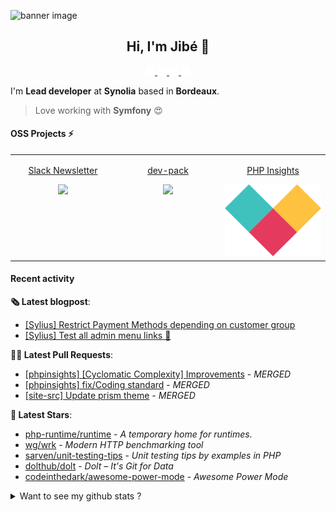 ![banner image](https://images.unsplash.com/photo-1616877340448-572b0968dffd?crop=entropy&amp;cs=tinysrgb&amp;fit=crop&amp;fm=jpg&amp;h=300&amp;ixid=MnwxfDB8MXxyYW5kb218fHx8fHx8fHwxNjE2OTk4NzU1&amp;ixlib=rb-1.2.1&amp;q=80&amp;utm_campaign=api-credit&amp;utm_medium=referral&amp;utm_source=unsplash_source&amp;w=854)

<h2 align="center">Hi, I'm Jibé 👋</h2>

<p align="center">
<a href="https://jibébarth.fr" title="Personal website"><img alt="rss" width="15px" src="https://raw.githubusercontent.com/Jibbarth/jibbarth.github.io/master/img/fa/rss-solid-100.svg" />
</a>
<a href="https://twitter.com/jibbarth" title="Twitter"><img alt="twitter" width="15px" src="https://raw.githubusercontent.com/Jibbarth/jibbarth.github.io/master/img/fa/twitter-brands-100.svg" />
</a>
<a href="https://linkedin.com/in/jibé-b-772884a3" title="Linkedin"><img alt="linkedin" width="15px" src="https://raw.githubusercontent.com/Jibbarth/jibbarth.github.io/master/img/fa/linkedin-brands-100.svg" />
</a>
<a href="https://connect.symfony.com/profile/jibbarth" title="Symfony"><img alt="symfony" width="15px" src="https://raw.githubusercontent.com/Jibbarth/jibbarth.github.io/master/img/fa/symfony-brands-100.svg" />
</a>
</p>

I'm **Lead developer** at **Synolia** based in **Bordeaux**.

> Love working with **Symfony** 😍

#### OSS Projects ⚡

<table>
  <tbody>
    <tr valign="top">
      <td width="33.333333333333%" align="center">
          <a href="https://github.com/Jibbarth/slacknewsletter">
            <p>Slack Newsletter</p>
            <img src="https://images.unsplash.com/photo-1607971422532-73f9d45d7a47?crop=entropy&amp;cs=tinysrgb&amp;fit=crop&amp;fm=jpg&amp;h=150&amp;ixid=MnwxfDB8MXxyYW5kb218fHx8fHx8fHwxNjE2OTk4NzU3&amp;ixlib=rb-1.2.1&amp;q=80&amp;utm_campaign=api-credit&amp;utm_medium=referral&amp;utm_source=unsplash_source&amp;w=200" />
          </a>
      </td>
      <td width="33.333333333333%" align="center">
          <a href="https://github.com/Jibbarth/dev-pack">
            <p>dev-pack</p>
            <img src="https://images.unsplash.com/photo-1546146830-2cca9512c68e?ixlib=rb-1.2.1&amp;ixid=eyJhcHBfaWQiOjEyMDd9&amp;auto=format&amp;fit=crop&amp;w=200&amp;h=150" />
          </a>
      </td>
      <td width="33.333333333333%" align="center">
          <a href="https://phpinsights.com">
            <p>PHP Insights</p>
            <img src="https://raw.githubusercontent.com/nunomaduro/phpinsights/v1.14.0/art/heart.png" />
          </a>
      </td>
    </tr>
  </tbody>
</table>



#### Recent activity

**🗞 Latest blogpost**:

* [[Sylius] Restrict Payment Methods depending on customer group](https://jibébarth.fr/gist/53569b2072996fe7d2a36faf2eaa577d)
* [[Sylius] Test all admin menu links 🦢](https://jibébarth.fr/gist/87d11a489259049acc56b8254d411f62)

**👨‍💻 Latest Pull Requests**:

* [[phpinsights] [Cyclomatic Complexity] Improvements](https://github.com/nunomaduro/phpinsights/pull/460) - _MERGED_
* [[phpinsights] fix/Coding standard](https://github.com/nunomaduro/phpinsights/pull/467) - _MERGED_
* [[site-src] Update prism theme](https://github.com/Jibbarth/site-src/pull/28) - _MERGED_

**🌟 Latest Stars**:

* [php-runtime/runtime](https://github.com/php-runtime/runtime)  - _A temporary home for runtimes._
* [wg/wrk](https://github.com/wg/wrk)  - _Modern HTTP benchmarking tool_
* [sarven/unit-testing-tips](https://github.com/sarven/unit-testing-tips)  - _Unit testing tips by examples in PHP_
* [dolthub/dolt](https://github.com/dolthub/dolt)  - _Dolt – It&#039;s Git for Data_
* [codeinthedark/awesome-power-mode](https://github.com/codeinthedark/awesome-power-mode)  - _Awesome Power Mode_

<details>
<summary> Want to see my github stats ? </summary>

![Github stats](https://github-readme-stats.vercel.app/api?username=Jibbarth&&show_icons=true)
</details>

